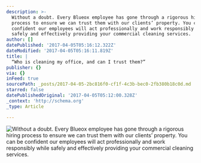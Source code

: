 ```yaml
---
description: >-
  Without a doubt. Every Blueox employee has gone through a rigorous hiring
  process to ensure we can trust them with our clients’ property. You can be
  confident our employees will act professionally and work responsibly while
  safely and effectively providing your commercial cleaning services.
author: []
datePublished: '2017-04-05T05:16:12.322Z'
dateModified: '2017-04-05T05:16:11.819Z'
title: |
  “Who is cleaning my office, and can I trust them?”
publisher: {}
via: {}
inFeed: true
sourcePath: _posts/2017-04-05-2bc816f0-cf1f-4c3b-bec0-2fb380b18c0d.md
starred: false
datePublishedOriginal: '2017-04-05T05:12:00.328Z'
_context: 'http://schema.org'
_type: Article

---
```

![Without a doubt. Every Blueox employee has gone through a rigorous hiring process to ensure we can trust them with our clients’ property. You can be confident our employees will act professionally and work responsibly while safely and effectively providing your commercial cleaning services.](https://the-grid-user-content.s3-us-west-2.amazonaws.com/a3afc9d7-fa66-465a-b69b-79c97b5f99f1.png)